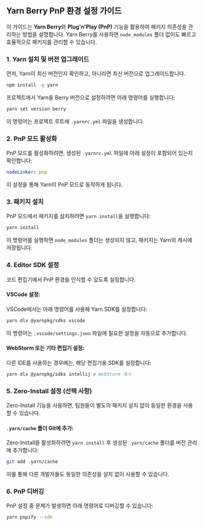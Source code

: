 ## Yarn Berry PnP 환경 설정 가이드

이 가이드는 **Yarn Berry**와 **Plug'n'Play (PnP)** 기능을 활용하여 패키지 의존성을 관리하는 방법을 설명합니다. Yarn Berry를 사용하면 `node_modules` 폴더 없이도 빠르고 효율적으로 패키지를 관리할 수 있습니다.

### 1. Yarn 설치 및 버전 업그레이드

먼저, Yarn이 최신 버전인지 확인하고, 아니라면 최신 버전으로 업그레이드합니다.

```bash
npm install -g yarn
```

프로젝트에서 Yarn을 Berry 버전으로 설정하려면 아래 명령어를 실행합니다:

```bash
yarn set version berry
```

이 명령어는 프로젝트 루트에 `.yarnrc.yml` 파일을 생성합니다.

### 2. PnP 모드 활성화

PnP 모드를 활성화하려면, 생성된 `.yarnrc.yml` 파일에 아래 설정이 포함되어 있는지 확인합니다:

```yaml
nodeLinker: pnp
```

이 설정을 통해 Yarn이 PnP 모드로 동작하게 됩니다.

### 3. 패키지 설치

PnP 모드에서 패키지를 설치하려면 `yarn install`을 실행합니다:

```bash
yarn install
```

이 명령어를 실행하면 `node_modules` 폴더는 생성되지 않고, 패키지는 Yarn의 캐시에 저장됩니다.

### 4. Editor SDK 설정

코드 편집기에서 PnP 환경을 인식할 수 있도록 설정합니다.

#### VSCode 설정:

VSCode에서는 아래 명령어를 사용해 Yarn SDK를 설정합니다:

```bash
yarn dlx @yarnpkg/sdks vscode
```

이 명령어는 `.vscode/settings.json` 파일에 필요한 설정을 자동으로 추가합니다.

#### WebStorm 또는 기타 편집기 설정:

다른 IDE를 사용하는 경우에는, 해당 편집기용 SDK를 설정합니다:

```bash
yarn dlx @yarnpkg/sdks intellij # WebStorm 예시
```

### 5. Zero-Install 설정 (선택 사항)

Zero-Install 기능을 사용하면, 팀원들이 별도의 패키지 설치 없이 동일한 환경을 사용할 수 있습니다.

#### `.yarn/cache` 폴더 Git에 추가:

Zero-Install을 활성화하려면 `yarn install` 후 생성된 `.yarn/cache` 폴더를 버전 관리에 추가합니다:

```bash
git add .yarn/cache
```

이를 통해 다른 개발자들도 동일한 의존성을 설치 없이 사용할 수 있습니다.

### 6. PnP 디버깅

PnP 설정 중 문제가 발생하면 아래 명령어로 디버깅할 수 있습니다:

```bash
yarn pnpify --sdk
```
